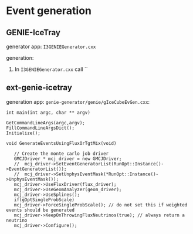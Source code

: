 # Event generation 

## GENIE-IceTray

generator app: `I3GENIEGenerator.cxx`

generation:

1. In `I3GENIEGenerator.cxx` call ``



## ext-genie-icetray

generation app: `genie-generator/genie/gIceCubeEvGen.cxx`:

 
`int main(int argc, char ** argv)`

    GetCommandLineArgs(argc,argv);
    FillCommandLineArgsDict();
    Initialize();

    void GenerateEventsUsingFluxOrTgtMix(void)
    
```
   // Create the monte carlo job driver
   GMCJDriver * mcj_driver = new GMCJDriver;
   //  mcj_driver->SetEventGeneratorList(RunOpt::Instance()->EventGeneratorList());
   //  mcj_driver->SetUnphysEventMask(*RunOpt::Instance()->UnphysEventMask());
   mcj_driver->UseFluxDriver(flux_driver);
   mcj_driver->UseGeomAnalyzer(geom_driver);
   mcj_driver->UseSplines();
   if(gOptSingleProbScale) 
   mcj_driver->ForceSingleProbScale(); // do not set this if weighted events should be generated
   mcj_driver->KeepOnThrowingFluxNeutrinos(true); // always return a neutrino
   mcj_driver->Configure();
```
      
       


